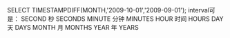 SELECT TIMESTAMPDIFF(MONTH,'2009-10-01','2009-09-01'); 
interval可是： 
SECOND 秒 SECONDS 
MINUTE 分钟 MINUTES 
HOUR 时间 HOURS 
DAY 天 DAYS 
MONTH 月 MONTHS 
YEAR 年 YEARS

